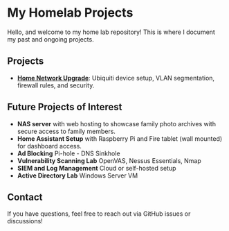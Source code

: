 # My Homelab Projects

Hello, and welcome to my home lab repository! This is where I document my past and ongoing projects.

## Projects
- **[Home Network Upgrade](network-setup/)**: Ubiquiti device setup, VLAN segmentation, firewall rules, and security.

## Future Projects of Interest
- **NAS server** with web hosting to showcase family photo archives with secure access to family members.
- **Home Assistant Setup** with Raspberry Pi and Fire tablet (wall mounted) for dashboard access.
- **Ad Blocking** Pi-hole - DNS Sinkhole
- **Vulnerability Scanning Lab** OpenVAS, Nessus Essentials, Nmap
- **SIEM and Log Management** Cloud or self-hosted setup
- **Active Directory Lab** Windows Server VM 

## Contact
If you have questions, feel free to reach out via GitHub issues or discussions!
